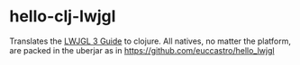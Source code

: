 # hello-clj-lwjgl

Translates the [LWJGL 3 Guide](https://www.lwjgl.org/guide) to clojure. All natives, no matter the platform, are packed in the uberjar as in https://github.com/euccastro/hello_lwjgl
